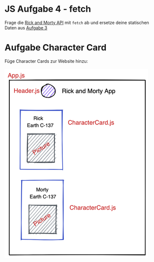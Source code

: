 # JS Aufgabe 4 - fetch 
Frage die [Rick and Morty API](https://rickandmortyapi.com/api/character) 
mit `fetch` ab und ersetze deine statischen Daten aus [Aufgabe 3](https://github.com/ankestein/my-first-html)

# Aufgabe Character Card
Füge Character Cards zur Website hinzu:
<br/><br/>
![Excalidraw Character Card](./public/charactercards.png)
